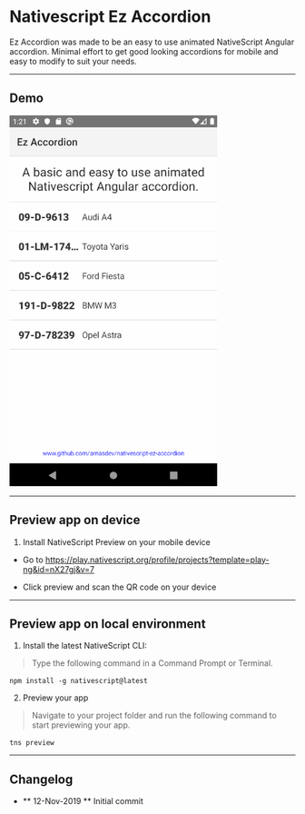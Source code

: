 # Nativescript Ez Accordion

Ez Accordion was made to be an easy to use animated NativeScript Angular accordion. Minimal effort to get good looking accordions for mobile and easy to modify to suit your needs.

----

## Demo
![Accordion gif](demo.gif)

----

## Preview app on device
1. Install NativeScript Preview on your mobile device

* Go to https://play.nativescript.org/profile/projects?template=play-ng&id=nX27gj&v=7

* Click preview and scan the QR code on your device

----

## Preview app on local environment

1. Install the latest NativeScript CLI:

> Type the following command in a Command Prompt or Terminal.

    npm install -g nativescript@latest

2. Preview your app

> Navigate to your project folder and run the following command to start previewing your app.

    tns preview


----
## Changelog
* ** 12-Nov-2019 **  Initial commit


